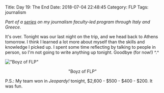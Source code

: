 Title: Day 19: The End
Date: 2018-07-04 22:48:45
Category: FLP
Tags: journalism

_Part of a [series](https://blog.legoktm.com/category/flp.html) on my journalism faculty-led program through Italy and Greece._

It's over. Tonight was our last night on the trip, and we head back to Athens tomorrow. I think I learned a lot more about myself than the skills and knowledge I picked up. I spent some time reflecting by talking to people in person, so I'm not going to write anything up tonight. Goodbye (for now!) ^.^

!["Boyz of FLP"]({static}/images/boyz_of_flp.jpg)
<center>"Boyz of FLP"</center>

P.S.: My team won in *Jeopardy!* tonight, $2,600 - $500 - $400 - $200. It was fun.

